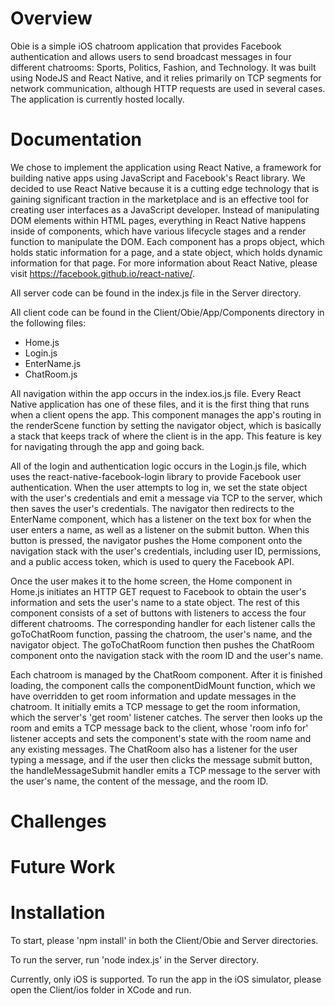 # Overview

Obie is a simple iOS chatroom application that provides Facebook authentication and allows users to send broadcast messages in four different chatrooms: Sports, Politics, Fashion, and Technology. It was built using NodeJS and React Native, and it relies primarily on TCP segments for network communication, although HTTP requests are used in several cases. The application is currently hosted locally.

# Documentation

We chose to implement the application using React Native, a framework for building native apps using JavaScript and Facebook's React library. We decided to use React Native because it is a cutting edge technology that is gaining significant traction in the marketplace and is an effective tool for creating user interfaces as a JavaScript developer. Instead of manipulating DOM elements within HTML pages, everything in React Native happens inside of components, which have various lifecycle stages and a render function to manipulate the DOM. Each component has a props object, which holds static information for a page, and a state object, which holds dynamic information for that page. For more information about React Native, please visit https://facebook.github.io/react-native/.

All server code can be found in the index.js file in the Server directory.

All client code can be found in the Client/Obie/App/Components directory in the following files:
- Home.js
- Login.js
- EnterName.js
- ChatRoom.js

All navigation within the app occurs in the index.ios.js file. Every React Native application has one of these files, and it is the first thing that runs when a client opens the app. This component manages the app's routing in the renderScene function by setting the navigator object, which is basically a stack that keeps track of where the client is in the app. This feature is key for navigating through the app and going back.

All of the login and authentication logic occurs in the Login.js file, which uses the react-native-facebook-login library to provide Facebook user authentication. When the user attempts to log in, we set the state object with the user's credentials and emit a message via TCP to the server, which then saves the user's credentials. The navigator then redirects to the EnterName component, which has a listener on the text box for when the user enters a name, as well as a listener on the submit button. When this button is pressed, the navigator pushes the Home component onto the navigation stack with the user's credentials, including user ID, permissions, and a public access token, which is used to query the Facebook API.

Once the user makes it to the home screen, the Home component in Home.js initiates an HTTP GET request to Facebook to obtain the user's information and sets the user's name to a state object. The rest of this component consists of a set of buttons with listeners to access the four different chatrooms. The corresponding handler for each listener calls the goToChatRoom function, passing the chatroom, the user's name, and the navigator object. The goToChatRoom function then pushes the ChatRoom component onto the navigation stack with the room ID and the user's name.

Each chatroom is managed by the ChatRoom component. After it is finished loading, the component calls the componentDidMount function, which we have overridden to get room information and update messages in the chatroom. It initially emits a TCP message to get the room information, which the server's 'get room' listener catches. The server then looks up the room and emits a TCP message back to the client, whose 'room info for' listener accepts and sets the component's state with the room name and any existing messages. The ChatRoom also has a listener for the user typing a message, and if the user then clicks the message submit button, the handleMessageSubmit handler emits a TCP message to the server with the user's name, the content of the message, and the room ID.

# Challenges

# Future Work

# Installation

To start, please 'npm install' in both the Client/Obie and Server directories.

To run the server, run 'node index.js' in the Server directory.

Currently, only iOS is supported. To run the app in the iOS simulator, please open the Client/ios folder in XCode and run.
